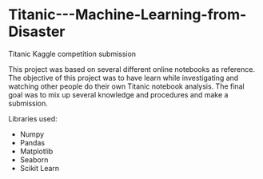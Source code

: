 # Titanic---Machine-Learning-from-Disaster
Titanic Kaggle competition submission

This project was based on several different online notebooks as reference. The objective of this project was to have learn while investigating and watching other people do their own Titanic notebook analysis. The final goal was to mix up several knowledge and procedures and make a submission.

Libraries used:
- Numpy
- Pandas
- Matplotlib
- Seaborn
- Scikit Learn
